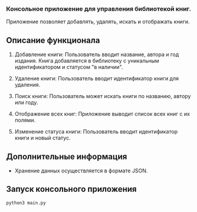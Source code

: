 ### Консольное приложение для управления библиотекой книг. 
Приложение позволяет добавлять, удалять, искать и отображать книги.

## Описание функционала

1. Добавление книги: Пользователь вводит название, автора и год издания. Книга
   добавляется в библиотеку с уникальным идентификатором и статусом "в наличии".

2. Удаление книги: Пользователь вводит идентификатор книги для удаления.

3. Поиск книги: Пользователь может искать книги по названию, автору или году.

4. Отображение всех книг: Приложение выводит список всех книг с их полями.

5. Изменение статуса книги: Пользователь вводит идентификатор книги и новый статус.

## Дополнительные информация

- Хранение данных осуществляется в формате JSON.

## Запуск консольного приложения

```
python3 main.py
```
